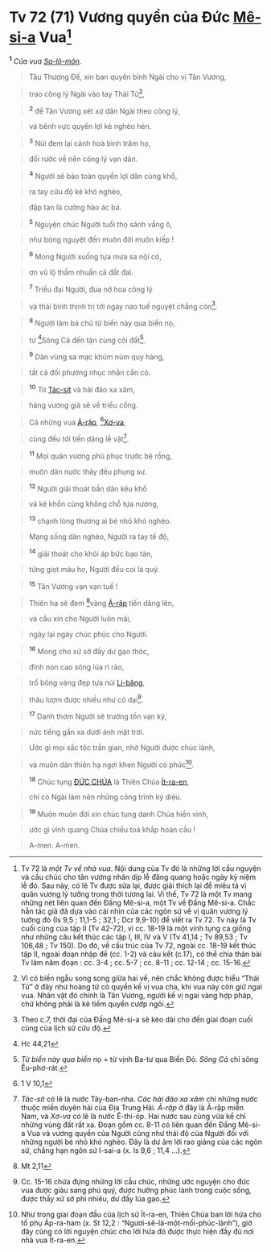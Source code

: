 # Tv 72 (71) Vương quyền của Đức [Mê-si-a]() Vua[^1]
<sup><b>1</b></sup> *Của vua [Sa-lô-môn]().*


> Tâu Thượng Đế, xin ban quyền bính Ngài cho vị Tân Vương,
>


> trao công lý Ngài vào tay Thái Tử[^2],
>


> <sup><b>2</b></sup> để Tân Vương xét xử dân Ngài theo công lý,
>


> và bênh vực quyền lợi kẻ nghèo hèn.
>


> <sup><b>3</b></sup> Núi đem lại cảnh hoà bình trăm họ,
>


> đồi rước về nền công lý vạn dân.
>


> <sup><b>4</b></sup> Người sẽ bảo toàn quyền lợi dân cùng khổ,
>


> ra tay cứu độ kẻ khó nghèo,
>


> đập tan lũ cường hào ác bá.
>


> <sup><b>5</b></sup> Nguyện chúc Người tuổi thọ sánh vầng ô,
>


> như bóng nguyệt đến muôn đời muôn kiếp !
>


> <sup><b>6</b></sup> Mong Người xuống tựa mưa sa nội cỏ,
>


> ơn vũ lộ thấm nhuần cả đất đai.
>


> <sup><b>7</b></sup> Triều đại Người, đua nở hoa công lý
>


> và thái bình thịnh trị tới ngày nao tuế nguyệt chẳng còn[^3].
>


> <sup><b>8</b></sup> Người làm bá chủ từ biển này qua biển nọ,
>


> từ [^1*]Sông Cả đến tận cùng cõi đất[^4].
>


> <sup><b>9</b></sup> Dân vùng sa mạc khúm núm quy hàng,
>


> tất cả đối phương nhục nhằn cắn cỏ.
>


> <sup><b>10</b></sup> Từ [Tác-sít]() và hải đảo xa xăm,
>


> hàng vương giả sẽ về triều cống.
>


> Cả những vua [Ả-rập](), [^2*][Xơ-va](),
>


> cũng đều tới tiến dâng lễ vật[^5].
>


> <sup><b>11</b></sup> Mọi quân vương phủ phục trước bệ rồng,
>


> muôn dân nước thảy đều phụng sự.
>


> <sup><b>12</b></sup> Người giải thoát bần dân kêu khổ
>


> và kẻ khốn cùng không chỗ tựa nương,
>


> <sup><b>13</b></sup> chạnh lòng thương ai bé nhỏ khó nghèo.
>


> Mạng sống dân nghèo, Người ra tay tế độ,
>


> <sup><b>14</b></sup> giải thoát cho khỏi áp bức bạo tàn,
>


> từng giọt máu họ, Người đều coi là quý.
>


> <sup><b>15</b></sup> Tân Vương vạn vạn tuế !
>


> Thiên hạ sẽ đem [^3*]vàng [Ả-rập]() tiến dâng lên,
>


> và cầu xin cho Người luôn mãi,
>


> ngày lại ngày chúc phúc cho Người.
>


> <sup><b>16</b></sup> Mong cho xứ sở đầy dư gạo thóc,
>


> đỉnh non cao sóng lúa rì rào,
>


> trổ bông vàng đẹp tựa núi [Li-băng](),
>


> thâu lượm được nhiều như cỏ dại[^6].
>


> <sup><b>17</b></sup> Danh thơm Người sẽ trường tồn vạn kỷ,
>


> nức tiếng gần xa dưới ánh mặt trời.
>


> Ước gì mọi sắc tộc trần gian, nhờ Người được chúc lành,
>


> và muôn dân thiên hạ ngợi khen Người có phúc[^7].
>


> <sup><b>18</b></sup> Chúc tụng [ĐỨC CHÚA]() là Thiên Chúa [Ít-ra-en](),
>


> chỉ có Ngài làm nên những công trình kỳ diệu.
>


> <sup><b>19</b></sup> Muôn muôn đời xin chúc tụng danh Chúa hiển vinh,
>


> ước gì vinh quang Chúa chiếu toả khắp hoàn cầu !
>


> A-men. A-men.
>

[^1]: Tv 72 là *một Tv về nhà vua*. Nội dung của Tv đó là những lời cầu nguyện và cầu chúc cho tân vương nhân dịp lễ đăng quang hoặc ngày kỷ niệm lễ đó. Sau này, có lẽ Tv được sửa lại, được giải thích lại để miêu tả vị quân vương lý tưởng trong thời tương lai. Vì thế, Tv 72 là một Tv mang những nét liên quan đến Đấng Mê-si-a, một Tv về Đấng Mê-si-a. Chắc hẳn tác giả đã dựa vào cái nhìn của các ngôn sứ về vị quân vương lý tưởng đó (Is 9,5 ; 11,1-5 ; 32,1 ; Dcr 9,9-10) để viết ra Tv 72. Tv này là Tv cuối cùng của tập II (Tv 42-72), vì cc. 18-19 là một vinh tụng ca giống như những câu kết thúc các tập I, III, IV và V (Tv 41,14 ; Tv 89,53 ; Tv 106,48 ; Tv 150). Do đó, về cấu trúc của Tv 72, ngoài cc. 18-19 kết thúc tập II, ngoài đoạn nhập đề (cc. 1-2) và câu kết (c.17), có thể chia thân bài Tv làm năm đoạn : cc. 3-4 ; cc. 5-7 ; cc. 8-11 ; cc. 12-14 ; cc. 15-16.
[^2]: Vì có biền ngẫu song song giữa hai vế, nên chắc không được hiểu “Thái Tử” ở đây như hoàng tử có quyền kế vị vua cha, khi vua này còn giữ ngai vua. Nhân vật đó chính là Tân Vương, người kế vị ngai vàng hợp pháp, chứ không phải là kẻ tiếm quyền cướp ngôi.
[^3]: Theo c.7, thời đại của Đấng Mê-si-a sẽ kéo dài cho đến giai đoạn cuối cùng của lịch sử cứu độ.
[^4]: *Từ biển này qua biển nọ* = từ vịnh Ba-tư qua Biển Đỏ. *Sông Cả* chỉ sông Êu-phơ-rát.
[^5]: *Tác-sít* có lẽ là nước Tây-ban-nha. *Các hải đảo xa xăm* chỉ những nước thuộc miền duyên hải của Địa Trung Hải. *Ả-rập* ở đây là Ả-rập miền Nam, và *Xơ-va* có lẽ là nước Ê-thi-óp. Hai nước sau cùng vừa kể chỉ những vùng đất rất xa. Đoạn gồm cc. 8-11 có liên quan đến Đấng Mê-si-a Vua và vương quyền của Người cũng như thái độ của Người đối với những người bé nhỏ khó nghèo. Đây là dư âm lời rao giảng của các ngôn sứ, chẳng hạn ngôn sứ I-sai-a (x. Is 9,6 ; 11,4 ...).
[^6]: Cc. 15-16 chứa đựng những lời cầu chúc, những ước nguyện cho đức vua được giàu sang phú quý, được hưởng phúc lành trong cuộc sống, được thấy xứ sở phì nhiêu, dư đầy lúa gạo.
[^7]: Như trong giai đoạn đầu của lịch sử Ít-ra-en, Thiên Chúa ban lời hứa cho tổ phụ Áp-ra-ham (x. St 12,2 : “Ngươi-sẽ-là-một-mối-phúc-lành”), giờ đây cũng có lời nguyện chúc cho lời hứa đó được thực hiện đầy đủ nơi nhà vua Ít-ra-en.
[^1*]: Hc 44,21
[^2*]: 1 V 10,1
[^3*]: Mt 2,11